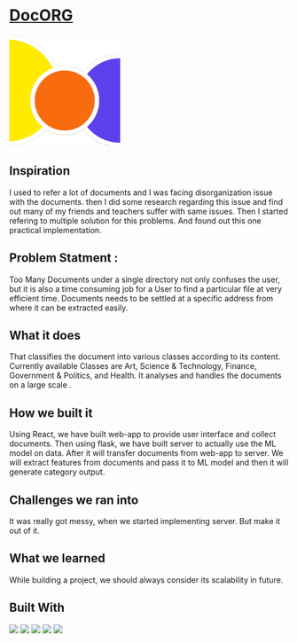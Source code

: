 <h1><a href="https://document-classifier-client.vercel.app/">DocORG</a></h1>

<img src="img/logo.png" alt="logo" width="200" height="200"/>

## **Inspiration**

I used to refer a lot of documents and I was facing disorganization issue with the documents. then I did some research regarding this issue and find out many of my friends and teachers suffer with same issues. Then I started refering to multiple solution for this problems. And found out this one practical implementation.

## Problem Statment : 
Too Many Documents under a single directory not only confuses the user, but it is also a time consuming job for a User to find a particular file at very efficient time. Documents needs to be settled at a specific address from where it can be extracted easily.

## **What it does**
That classifies the document into various classes according to its content. Currently available Classes are Art, Science & Technology, Finance, Government & Politics, and Health. It analyses and handles the documents on a large scale .

## **How we built it**
Using React, we have built web-app to provide user interface and collect documents. Then using flask, we have built server to actually use the ML model on data. After it will transfer documents from web-app to server. We will extract features from documents and pass it to ML model and then it will generate category output.

## **Challenges we ran into**
It was really got messy, when we started implementing server. But make it out of it.

## **What we learned**
While building a project, we should always consider its scalability in future.

## **Built With**
<img src="https://img.shields.io/badge/React-20232A?style=for-the-badge&logo=react&logoColor=61DAFB"> <img src="https://img.shields.io/badge/Tailwind_CSS-38B2AC?style=for-the-badge&logo=tailwind-css&logoColor=white"> <img src="https://img.shields.io/badge/Flask-000000?style=for-the-badge&logo=flask&logoColor=white"> <img src="https://img.shields.io/badge/Vercel-000000?style=for-the-badge&logo=vercel&logoColor=white"> <img src="https://img.shields.io/badge/Railway-131415?style=for-the-badge&logo=railway&logoColor=white">

